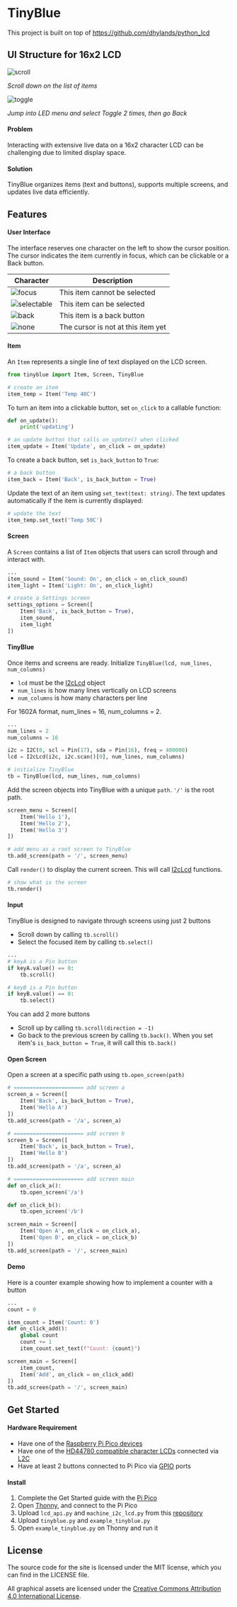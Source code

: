 # TinyBlue

This project is built on top of https://github.com/dhylands/python_lcd

## UI Structure for 16x2 LCD 

![scroll](/images/scroll.gif)

*Scroll down on the list of items*

![toggle](/images/toggle.gif)

*Jump into LED menu and select Toggle 2 times, then go Back*

#### Problem
Interacting with extensive live data on a 16x2 character LCD can be challenging due to limited display space.


#### Solution

TinyBlue organizes items (text and buttons), supports multiple screens, and updates live data efficiently.

## Features

#### User Interface

The interface reserves one character on the left to show the cursor position. The cursor indicates the item currently in focus, which can be clickable or a Back button.

| Character | Description |
| - | - |
| ![focus](/images/focus.png) | This item cannot be selected |
| ![selectable](/images/selectable.png) | This item can be selected |
| ![back](/images/back.png) | This item is a back button |
| ![none](/images/none.png) | The cursor is not at this item yet |


#### Item

An `Item` represents a single line of text displayed on the LCD screen.

```python
from tinyblue import Item, Screen, TinyBlue

# create an item
item_temp = Item('Temp 40C')
```

To turn an item into a clickable button, set `on_click` to a callable function:

```python
def on_update():
    print('updating')

# an update button that calls on_update() when clicked
item_update = Item('Update', on_click = on_update)
```

To create a back button, set `is_back_button` to `True`:

```python
# a back button
item_back = Item('Back', is_back_button = True)
```

Update the text of an item using `set_text(text: string)`. The text updates automatically if the item is currently displayed:

```python
# update the text
item_temp.set_text('Temp 50C')
```

#### Screen

A `Screen` contains a list of `Item` objects that users can scroll through and interact with.

```python
...
item_sound = Item('Sound: On', on_click = on_click_sound)
item_light = Item('Light: On', on_click_light)

# create a Settings screen
settings_options = Screen([
    Item('Back', is_back_button = True),
    item_sound,
    item_light
])
```

#### TinyBlue
Once items and screens are ready. Initialize `TinyBlue(lcd, num_lines, num_columns)`
- `lcd` must be the [I2cLcd](https://github.com/dhylands/python_lcd/blob/master/lcd/i2c_lcd.py) object
-  `num_lines` is how many lines vertically on LCD screens
- `num_columns` is how many characters per line

For 1602A format, num_lines = 16, num_columns = 2.

```python
...
num_lines = 2
num_columns = 16

i2c = I2C(0, scl = Pin(17), sda = Pin(16), freq = 400000)
lcd = I2cLcd(i2c, i2c.scan()[0], num_lines, num_columns)

# initialize TinyBlue
tb = TinyBlue(lcd, num_lines, num_columns)
```

Add the screen objects into TinyBlue with a unique `path`. `'/'` is the root path.

```python
screen_menu = Screen([
    Item('Hello 1'),
    Item('Hello 2'),
    Item('Hello 3')
])

# add menu as a root screen to TinyBlue
tb.add_screen(path = '/', screen_menu)
```

Call `render()` to display the current screen. This will call [I2cLcd](https://github.com/dhylands/python_lcd/blob/master/lcd/i2c_lcd.py) functions.

```python
# show what is the screen
tb.render()
```

#### Input

TinyBlue is designed to navigate through screens using just 2 buttons
- Scroll down by calling `tb.scroll()`
- Select the focused item by calling `tb.select()`

```python
...
# keyA is a Pin button
if keyA.value() == 0:
    tb.scroll()

# keyB is a Pin button
if keyB.value() == 0:
    tb.select()
```

You can add 2 more buttons
- Scroll up by calling `tb.scroll(direction = -1)`
- Go back to the previous screen by calling `tb.back()`. When you set item's `is_back_button = True`, it will call this `tb.back()`

#### Open Screen

Open a screen at a specific path using `tb.open_screen(path)`

```python
# ====================== add screen a
screen_a = Screen([
    Item('Back', is_back_button = True),
    Item('Hello A')
])
tb.add_screen(path = '/a', screen_a)

# ====================== add screen b
screen_b = Screen([
    Item('Back', is_back_button = True),
    Item('Hello B')
])
tb.add_screen(path = '/a', screen_a)

# ====================== add screen main
def on_click_a():
    tb.open_screen('/a')

def on_click_b():
    tb.open_screen('/b')

screen_main = Screen([
    Item('Open A', on_click = on_click_a),
    Item('Open B', on_click = on_click_b)
])
tb.add_screen(path = '/', screen_main)
```

#### Demo
Here is a counter example showing how to implement a counter with a button

```python
...
count = 0

item_count = Item('Count: 0')
def on_click_add():
    global count
    count += 1
    item_count.set_text(f"Count: {count}")

screen_main = Screen([
    item_count,
    Item('Add', on_click = on_click_add)
])
tb.add_screen(path = '/', screen_main)
```

## Get Started
#### Hardware Requirement
- Have one of the [Raspberry Pi Pico devices](https://www.raspberrypi.com/products/raspberry-pi-pico)
- Have one of the [HD44780 compatible character LCDs](https://a.co/d/fUgs5py) connected via [L2C](https://en.wikipedia.org/wiki/I%C2%B2C)
- Have at least 2 buttons connected to Pi Pico via [GPIO](https://en.wikipedia.org/wiki/General-purpose_input/output) ports

#### Install
1. Complete the Get Started guide with the [Pi Pico](https://projects.raspberrypi.org/en/projects/getting-started-with-the-pico)
2. Open [Thonny](https://thonny.org/), and connect to the Pi Pico
3. Upload `lcd_api.py` and `machine_i2c_lcd.py` from this [repository](https://github.com/dhylands/python_lcd/tree/master/lcd)
4. Upload `tinyblue.py` and `example_tinyblue.py`
5. Open `example_tinyblue.py` on Thonny and run it

## License

The source code for the site is licensed under the MIT license, which you can find in the LICENSE file.

All graphical assets are licensed under the [Creative Commons Attribution 4.0 International License](https://creativecommons.org/licenses/by/4.0).